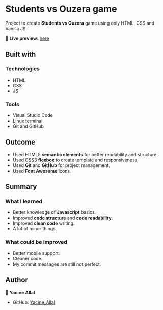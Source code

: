 # Students vs Ouzera game

Project to create **Students vs Ouzera** game using only HTML, CSS and Vanilla JS.

🔗 **Live preview:** [here](https://SisyphusTheSecond.github.io/students-vs-ouzera/)

## Built with

### Technologies

* HTML
* CSS
* JS

### Tools

* Visual Studio Code
* Linux terminal
* Git and GitHub

## Outcome

* Used HTML5 **semantic elements** for better readability and structure.
* Used CSS3 **flexbox** to create template and responsiveness.
* Used **Git** and **GitHub** for project management.
* Used **Font Awesome** icons.

## Summary

### What I learned

* Better knowledge of **Javascript** basics.
* Improved **code structure** and **code readability**.
* Improved **clean code** writing.
* A lot of minor things.

### What could be improved

* Better mobile support.
* Cleaner code.
* My commit messages are still not perfect.

## Author

👤 **Yacine Allal**
* GitHub: [Yacine_Allal](https://github.com/SisyphusTheSecond)